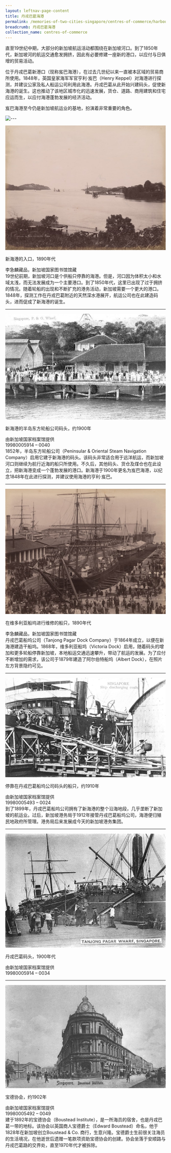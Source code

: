 ```yaml
---
layout: leftnav-page-content
title: 丹戎巴葛海港
permalink: /memories-of-two-cities-singapore/centres-of-commerce/harbour-at-tanjong-pagar/
breadcrumb: 丹戎巴葛海港
collection_name: centres-of-commerce
---
```

直至19世纪中期，大部分的新加坡航运活动都围绕在新加坡河口。到了1850年代，新加坡河的航运交通愈发拥挤，因此有必要修建一座新的港口，以应付与日俱增的贸易活动。

位于丹戎巴葛新港口（现称岌巴海港），在过去几世纪以来一直被本区域的贸易商所使用。1848年，英国皇家海军军官亨利·岌巴（Henry Keppel）对海港进行探测，并建议公家及私人船运公司利用此海港。丹戎巴葛从此开始兴建码头，促使新海港的诞生。这也推动了该地区城市化的迅速发展，货仓、道路、商用建筑和住宅应运而生，以应付海港蓬勃发展的经济活动。

岌巴海港至今仍是新加坡航运业的基地，扮演着非常重要的角色。
<p></p>

![---](/images/partition.jpg)

![E新海港的入口，1890年代](/images/centres-of-commerce/Sub3-1-entrance-to-new-harbour.jpg)
<div class="custom-caption">
<div><p>新海港的入口，1890年代</p></div>
<div>李急麟藏品，新加坡国家图书馆馆藏</div>
</div>
19世纪前期，新加坡河口是个供船只停靠的海港。但是，河口因为体积太小和水域太浅，而无法发展成为一个主要港口。到了1850年代，这里已出现了过于拥挤的情况。随着轮船的出现和不断扩充的港务活动，新加坡需要一个更大的港口。1848年，探测工作在丹戎巴葛附近的天然深水港展开，航运公司也在此建造码头，进而促成了新海港的诞生。
<p></p>
<p></p>
<hr>

![新海港的半岛东方轮船公司码头，约1900年](/images/centres-of-commerce/Sub3-2-pno-wharf-at-new-harbour-rz.jpg)
<div class="custom-caption">
<div><p>新海港的半岛东方轮船公司码头，约1900年</p></div>
<div>由新加坡国家档案馆提供</div>
<div>19980005914 – 0040</div>
</div>
1852年，半岛东方轮船公司（Peninsular & Oriental Steam Navigation Company）启用它建于新海港的码头。该码头非常适合用于远洋航运，而新加坡河口则继续为航行近海的船只所使用。不久后，其他码头、货仓及煤仓也在此设立，把新海港变成一个蓬勃发展的港口。新海港于1900年更名为岌巴海港，以纪念1848年在此进行探测，并建议使用海港的亨利·岌巴。
<p></p>
<p></p>
<hr>

![在维多利亚船坞进行维修的船只，1890年代](/images/centres-of-commerce/Sub3-3-vessels-being-repaired-in-victoria-dock.jpg)
<div class="custom-caption">
<div><p>在维多利亚船坞进行维修的船只，1890年代</p></div>
<div>李急麟藏品，新加坡国家图书馆馆藏</div>
</div>
丹戎巴葛船坞公司（Tanjong Pagar Dock Company）于1864年成立，以便在新海港建造干船坞。1868年，维多利亚船坞（Victoria Dock）启用，随着码头的增加和更多轮船停靠新加坡，本地船运交通迅速攀升，带动了航运的发展。为了应付不断增加的需求，该公司于1879年建造了阿尔伯特船坞（Albert Dock），在照片左方背景隐约可见。
<p></p>
<p></p>
<hr>

![停靠在丹戎巴葛船坞公司码头的船只，约1910年](/images/centres-of-commerce/Sub3-4-ship-docked-at-wharf-of-tanjong-pagar-dock-cr.jpg)
<div class="custom-caption">
<div><p>停靠在丹戎巴葛船坞公司码头的船只，约1910年</p></div>
<div>由新加坡国家档案馆提供</div>
<div>19980005493 – 0024</div>
</div>
到了1899年，丹戎巴葛船坞公司拥有了新海港的整个沿海地段，几乎垄断了新加坡的航运业。过后，新加坡港务局于1912年接管丹戎巴葛船坞公司，海港便归殖民地政府所管理。港务局后来发展成今天的新加坡港务集团。
<p></p>
<p></p>
<hr>

![丹戎巴葛码头，1900年代](/images/centres-of-commerce/Sub3-5-tanjong-pagar-wharf-rz.jpg)
<div class="custom-caption">
<div><p>丹戎巴葛码头，1900年代</p></div>
<div>由新加坡国家档案馆提供</div>
<div>19980005914 – 0034</div>
</div>
<p></p>
<p></p>
<hr>

![宝德协会，约1902年](/images/centres-of-commerce/Sub3-6-boustead-institute-cr.jpg)
<div class="custom-caption">
<div><p>宝德协会，约1902年</p></div>
<div>由新加坡国家档案馆提供</div>
<div>19980005492 – 0049</div>
</div>
建于1892年的宝德协会（Boustead Institute），是一所海员的宿舍，也是丹戎巴葛一带的地标。该协会以英国商人宝德爵士（Edward Boustead）命名，他于1828年在新加坡创立Boustead & Co. 商行，生意兴隆。宝德爵士生前很关注海员的生活境况，在他逝世后遗赠一笔款项资助宝德协会的创建。协会坐落于安顺路与丹戎巴葛路的交界处，直至1970年代才被拆除。
<p></p>
<p></p>
